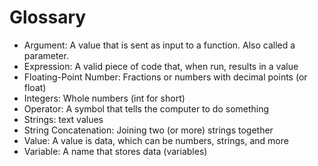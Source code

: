 Glossary
=========

* Argument: A value that is sent as input to a function. Also called a parameter.
* Expression: A valid piece of code that, when run, results in a value
* Floating-Point Number: Fractions or numbers with decimal points (or float)
* Integers: Whole numbers (int for short)
* Operator: A symbol that tells the computer to do something
* Strings: text values
* String Concatenation: Joining two (or more) strings together
* Value: A value is data, which can be numbers, strings, and more
* Variable: A name that stores data (variables)